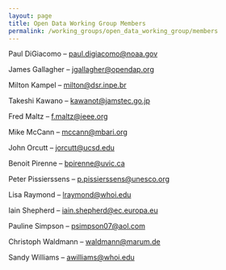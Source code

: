 ```yaml
---
layout: page
title: Open Data Working Group Members
permalink: /working_groups/open_data_working_group/members
---
```


Paul DiGiacomo – paul.digiacomo@noaa.gov

James Gallagher – jgallagher@opendap.org

Milton Kampel – milton@dsr.inpe.br

Takeshi Kawano – kawanot@jamstec.go.jp

Fred Maltz – f.maltz@ieee.org

Mike McCann – mccann@mbari.org

John Orcutt – jorcutt@ucsd.edu

Benoit Pirenne – bpirenne@uvic.ca

Peter Pissierssens – p.pissierssens@unesco.org

Lisa Raymond – lraymond@whoi.edu

Iain Shepherd – iain.shepherd@ec.europa.eu

Pauline Simpson – psimpson07@aol.com

Christoph Waldmann – waldmann@marum.de

Sandy Williams –  awilliams@whoi.edu
